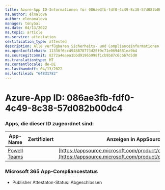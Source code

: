 ```yaml
---
title: Azure-App ID-Informationen für 086ae3fb-fdf0-4c49-8c38-57d082b00dc4
ms.author: elmalova
author: elenamalova
manager: tonybal
ms.date: 04/13/2022
ms.topic: article
ms.service: attestation
certification_type: attested
description: Alle verfügbaren Sicherheits- und Complianceinformationen für 086ae3fb-fdf0-4c49-8c38-57d082b00dc4.
ms.openlocfilehash: 11336f6cc4948878773d25f9c71e0694681ea9b4
ms.sourcegitcommit: 8272a4eaea1bbd9196b998f1cb9b87c6cbb7d5d0
ms.translationtype: MT
ms.contentlocale: de-DE
ms.lasthandoff: 04/13/2022
ms.locfileid: "64831782"
---
```

# <a name="azure-app-id-086ae3fb-fdf0-4c49-8c38-57d082b00dc4"></a>Azure-App ID: 086ae3fb-fdf0-4c49-8c38-57d082b00dc4


### <a name="apps-associated-with-this-id"></a>Apps, die dieser ID zugeordnet sind:
| **App-Name** | **Zertifiziert** | **Anzeigen in AppSource** |
|--------------|---------------|-----------------------|
| [Powell Teams](../forward/WA200001585.md) |  | [https://appsource.microsoft.com/product/office/WA200001585](https://appsource.microsoft.com/product/office/WA200001585) |

### <a name="microsoft-365-app-compliance-status"></a>Microsoft 365 App-Compliancestatus
- Publisher Attestaton-Status: Abgeschlossen
